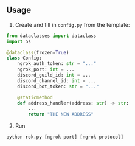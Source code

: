 ## Usage
1. Create and fill in `config.py` from the template:
```python
from dataclasses import dataclass
import os

@dataclass(frozen=True)
class Config:
    ngrok_auth_token: str = "..."
    ngrok_port: int = ...
    discord_guild_id: int = ...
    discord_channel_id: int = ...
    discord_bot_token: str = "..."

    @staticmethod
    def address_handler(address: str) -> str:
        ...
        return "THE NEW ADDRESS"

```
2. Run
```shell
python rok.py [ngrok port] [ngrok protocol]
```